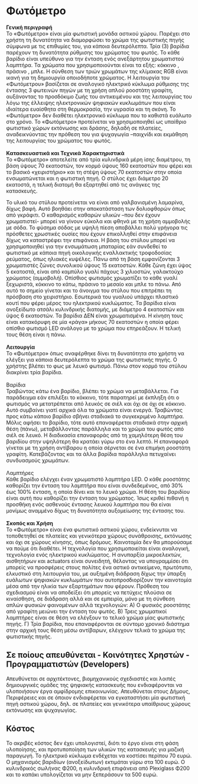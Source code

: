 <h1>Φωτόμετρο</h1>
<b>Γενική περιγραφή</b><br>
Το «Φωτόμετρο» είναι μία φωτιστική μονάδα αστικού χώρου. Παρέχει στο χρήστη τη δυνατότητα να διαμορφώσει το χρώμα της φωτιστικής πηγής σύμφωνα με τις επιθυμίες του, για κάποια δευτερόλεπτα. 
Τρία (3) βαρίδια παρέχουν τη δυνατότητα ρύθμισης του χρώματος του φωτός. Το κάθε βαρίδιο είναι υπεύθυνο για την ένταση ενός ανεξάρτητου χρωματιστού λαμπτήρα. Τα χρώματα που χρησιμοποιούνται είναι τα εξής: κόκκινο , πράσινο , μπλε. Η σύνθεση των τριών χρωμάτων της κλίμακας RGB είναι ικανή για τη δημιουργία οποιοδήποτε χρώματος. 
Η λειτουργία του «Φωτόμετρου» βασίζεται σε αναλογικό ηλεκτρικό κύκλωμα ρύθμισης της έντασης 3 φωτεινών πηγών με τη χρήση απλού ροοστάτη γραφίτη, αυξάνοντας το προσδόκιμο ζωής του αντικειμένου και της λειτουργίας του λόγω της έλλειψης ηλεκτρονικών ψηφιακών κυκλωμάτων που είναι ιδιαίτερα ευαίσθητα στη θερμοκρασία, την υγρασία και τη σκόνη. Το «Φωτόμετρο» δεν διαθέτει ηλεκτρονικό κύκλωμα που το καθιστά ευάλωτο στο χρόνο. 
Το «Φωτόμετρο» προτείνεται να χρησιμοποιηθεί ως υπαίθριο φωτιστικό χώρων εκτόνωσης και δράσης, δηλαδή σε πλατείες, αναδεικνύοντας την πρόθεση του για ψυχαγωγία –παιχνίδι και εκμάθηση της λειτουργίας του χρώματος του φωτός.
<br>
<br>
<b>Κατασκευαστικά και Τεχνικά Χαρακτηριστικά</b><br>
Το «Φωτόμετρο» αποτελείτε από τρία κυλινδρικά μέρη ίσης διαμέτρου, τη βάση ύψους 70 εκατοστών, τον κορμό ύψους 160 εκατοστών που φέρει και το βασικό «χειριστήριο» και τη στέψη ύψους 70 εκατοστών στην οποία ενσωματώνεται και η φωτιστική πηγή. Ο στύλος έχει διάμετρο 20 εκατοστά, η τελική διατομή θα εξαρτηθεί από τις ανάγκες της κατασκευής. 


Το υλικό του στύλου προτείνεται να είναι από γαλβανισμένη λαμαρίνα, δίχως βαφή. Αυτό βοηθάει στην αποκατάσταση των δολιοφθορών όπως από γκράφιτι. Ο καθαρισμός καθαρών υλικών –που δεν έχουν χρωματιστεί- μπορεί να γίνουν εύκολα και φθηνά με τη χρήση αμμοβολής με σόδα. Το φύσημα σόδας με υψηλή πίεση αποβάλλει πολύ γρήγορα τις πρόσθετες χρωστικές ουσίες που έχουν επικολληθεί στην επιφάνεια δίχως να καταστρέφει την επιφάνεια.
Η βάση του στύλου μπορεί να χρησιμοποιηθεί για την ενσωμάτωση μπαταρίας εάν συνδεθεί το φωτιστικό με κάποια πηγή οικολογικής εναλλακτικής τροφοδοσίας ρεύματος, όπως ηλιακές κυψέλες. 
Πάνω από τη βάση εμφανίζονται 3 χρωματιστές ζώνες συνολικού ύψους 15 εκατοστών. Κάθε ζώνη έχει ύψος 5 εκατοστά, είναι από καμπύλο γυαλί πάχους 3 χιλιοστών, γαλακτούχο χρώματος (αμμοβολή). Οπίσθιος φωτισμός χρωματίζει το κάθε γυαλί ξεχωριστά, κόκκινο το κάτω, πράσινο το μεσαίο και μπλε το πάνω. Από αυτό το σημείο γίνεται και το άνοιγμα του στύλου που επιτρέπει τη πρόσβαση στο χειριστήριο. Εσωτερικά του γυαλιού υπάρχει πλαστικό κουτί που φέρει μέρος του ηλεκτρικού κυκλώματος. 
Τα βαρίδια είναι ανοξείδωτο ατσάλι κυλινδρικής διατομής, με διάμετρο 4 εκατοστών και ύψος 6 εκατοστών. Τα βαρίδια ΔΕΝ είναι χρωματισμένα. Η κίνηση τους είναι κατακόρυφη σε μία «ράγα» μήκους 70 εκατοστών η οποία φέρει οπίσθιο φωτισμό LED ανάλογο με το χρώμα που επηρεάζουν. Η τελική τους θέση είναι η πάνω. 
<br>
<br>
<b>Λειτουργία</b><br>
Το «Φωτόμετρο» όπως αναφέρθηκε δίνει τη δυνατότητα στο χρήστη να ελέγξει για κάποια δευτερόλεπτα το χρώμα της φωτιστικής πηγής. Ο χρήστης βλέπει το φως με λευκό φωτισμό. Πάνω στον κορμό του στύλου διακρίνει τρία βαρίδια. <br>
<br>
Βαρίδια<br>
Τραβώντας κάτω ένα βαρίδιο, βλέπει το χρώμα να μεταβάλλεται. Για παράδειγμα εάν επιλέξει το κόκκινο, τότε παρατηρεί με έκπληξη ότι ο φωτισμός να μετατρέπεται από λευκός σε σιέλ και όχι σε όχι σε κόκκινο. Αυτό συμβαίνει γιατί αρχικά όλα τα χρώματα είναι ενεργά. Τραβώντας προς κάτω κάποιο βαρίδιο σβήνει σταδιακά το συγκεκριμένο λαμπτήρα. Μόλις αφήσει το βαρίδιο, τότε αυτό επαναφέρεται σταδιακά στην αρχική θέση (πάνω), μεταβάλλοντας παράλληλα και το χρώμα του φωτός από σιέλ σε λευκό. Η διαδικασία επαναφοράς από τη χαμηλότερη θέση του βαριδίου στην υψηλότερη θα κρατάει γύρω στο ένα λεπτό. Η επαναφορά γίνεται με τη χρήση αντίβαρου η οποία σέρνεται σε ένα επιμήκη ροοστάτη γραφίτη. Κατεβάζοντας και τα άλλα βαρίδια παράλληλα πετυχαίνει συνδυασμούς χρωμάτων. <br>
<br>
Λαμπτήρες<br>
Κάθε βαρίδιο ελέγχει έναν χρωματιστό λαμπτήρα LED. Ο κάθε ροοστάτης καθορίζει την ένταση του λαμπτήρα που είναι συνδεδεμένος, από 30% έως 100% ένταση, η οποία δίνει και το λευκό χρώμα. Η θέση του βαριδίου είναι αυτή που καθορίζει την ένταση του χρώματος. Ίσως κριθεί πιθανή η προσθήκη ενός ασθενούς έντασης λευκού λαμπτήρα που θα είναι μονίμως αναμμένο δίχως τη δυνατότητα αυξομείωσης της έντασης του.
<br>
<br>
<b>Σκοπός και Χρήση</b><br>
Το «Φωτόμετρο» είναι ένα φωτιστικό αστικού χώρου, ενδείκνυται να τοποθετηθεί σε πλατείες και γενικότερα χώρους συνάθροισης, εκτόνωσης και όχι σε χώρους κίνησης, όπως δρόμους. Καινοτομία δεν θα μπορούσαμε να πούμε ότι διαθέτει. Η τεχνολογία που χρησιμοποιείται είναι αναλογική, τεχνολογία ενός ηλεκτρικού κυκλώματος. Η ανυπαρξία μικροελεκτών, αισθητήρων και actuators είναι συνειδητή, θέλοντας να υπογραμμίσει ότι μπορείς να προσφέρεις στους πολίτες ένα αστικό αντικείμενο, πρωτότυπο, ελκυστικό στη λειτουργία του, με αυξημένη διάδραση δίχως την ύπαρξη ευάλωτων ψηφιακών κυκλωμάτων που αυτοπροσδιορίζουν την καινοτομία μέσα από την ηλικία των εξαρτημάτων που φέρουν.
Πρόθεση του σχεδιασμού είναι να αποδείξει ότι μπορείς να πετύχεις πλούσια σε κιναίσθηση, σε διάδραση αλλά και σε εμπειρία, μόνο με τη σύνθεση απλών φυσικών φαινομένων αλλά τεχνολογιών: 
Α) Ο φυσικός ροοστάτης από γραφίτη μειώνει την ένταση του φωτός. 
Β) Τρεις χρωματικοί λαμπτήρες είναι σε θέση να ελέγξουν το τελικό χρώμα μίας φωτιστικής πηγής.
Γ) Τρία βαρίδια, που επαναφέρονται σε σύντομο χρονικό διάστημα στην αρχική τους θέση μέσω αντίβαρων, ελέγχουν τελικά το χρώμα της φωτιστικής πηγής.

## Σε ποίους απευθύνεται - Κοινότητες Χρηστών - Προγραμματιστών (Developers) ##
Απευθύνεται σε αρχιτέκτονες, βιομηχανικούς σχεδιαστές και λοιπές δημιουργικές ομάδες της ψηφιακής κατασκευής που ενδιαφέρονται να υλοποιήσουν έργα αμφίδρομης επικοινωνίας. 
Απευθύνεται στους Δήμους, Περιφέρειες και σε όποιον ενδιαφέρεται να εγκαταστήσει μία φωτιστική πηγή αστικού χώρου, δηλ. σε πλατείες και γενικότερα υπαίθριους χώρους εκτόνωσης και ψυχαγωγίας.

## Κόστος ##
Το ακριβές κόστος δεν έχει υπολογιστεί, διότι το έργο είναι στη φάση υλοποίησης, και προτυποποίηση των υλικών της κατασκευής για μαζική παραγωγή. 
Το ηλεκτρικό κύκλωμα ενδέχεται να κοστίσει περίπου 70 ευρώ. 
Ο μηχανισμός βαριδίων (ανοξείδωτων) εκτιμάται γύρω στα 100 ευρώ. 
Ο κυλινδρικός σωλήνας Φ200, η κυλινδρική επιφάνεια από Plexiglass Φ200 και το καπάκι υπολογίζεται να μην ξεπεράσουν τα 500 ευρώ.

 

